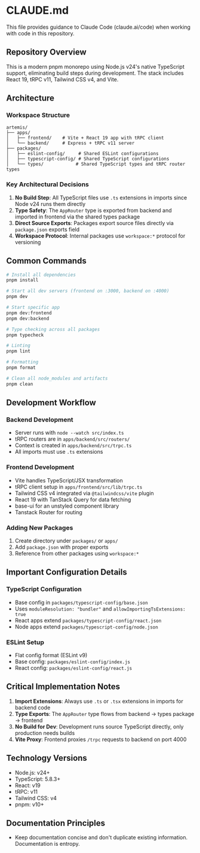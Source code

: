 # CLAUDE.md

This file provides guidance to Claude Code (claude.ai/code) when working with code in this repository.

## Repository Overview

This is a modern pnpm monorepo using Node.js v24's native TypeScript support, eliminating build steps during development. The stack includes React 19, tRPC v11, Tailwind CSS v4, and Vite.

## Architecture

### Workspace Structure

```
artemis/
├── apps/
│   ├── frontend/    # Vite + React 19 app with tRPC client
│   └── backend/     # Express + tRPC v11 server
├── packages/
│   ├── eslint-config/     # Shared ESLint configurations
│   ├── typescript-config/ # Shared TypeScript configurations
│   └── types/            # Shared TypeScript types and tRPC router types
```

### Key Architectural Decisions

1. **No Build Step**: All TypeScript files use `.ts` extensions in imports since Node v24 runs them directly
2. **Type Safety**: The `AppRouter` type is exported from backend and imported in frontend via the shared types package
3. **Direct Source Exports**: Packages export source files directly via `package.json` exports field
4. **Workspace Protocol**: Internal packages use `workspace:*` protocol for versioning

## Common Commands

```bash
# Install all dependencies
pnpm install

# Start all dev servers (frontend on :3000, backend on :4000)
pnpm dev

# Start specific app
pnpm dev:frontend
pnpm dev:backend

# Type checking across all packages
pnpm typecheck

# Linting
pnpm lint

# Formatting
pnpm format

# Clean all node_modules and artifacts
pnpm clean
```

## Development Workflow

### Backend Development

- Server runs with `node --watch src/index.ts`
- tRPC routers are in `apps/backend/src/routers/`
- Context is created in `apps/backend/src/trpc.ts`
- All imports must use `.ts` extensions

### Frontend Development

- Vite handles TypeScript/JSX transformation
- tRPC client setup in `apps/frontend/src/lib/trpc.ts`
- Tailwind CSS v4 integrated via `@tailwindcss/vite` plugin
- React 19 with TanStack Query for data fetching
- base-ui for an unstyled component library
- Tanstack Router for routing

### Adding New Packages

1. Create directory under `packages/` or `apps/`
2. Add `package.json` with proper exports
3. Reference from other packages using `workspace:*`

## Important Configuration Details

### TypeScript Configuration

- Base config in `packages/typescript-config/base.json`
- Uses `moduleResolution: "bundler"` and `allowImportingTsExtensions: true`
- React apps extend `packages/typescript-config/react.json`
- Node apps extend `packages/typescript-config/node.json`

### ESLint Setup

- Flat config format (ESLint v9)
- Base config: `packages/eslint-config/index.js`
- React config: `packages/eslint-config/react.js`

## Critical Implementation Notes

1. **Import Extensions**: Always use `.ts` or `.tsx` extensions in imports for backend code
2. **Type Exports**: The `AppRouter` type flows from backend → types package → frontend
3. **No Build for Dev**: Development runs source TypeScript directly, only production needs builds
4. **Vite Proxy**: Frontend proxies `/trpc` requests to backend on port 4000

## Technology Versions

- Node.js: v24+
- TypeScript: 5.8.3+
- React: v19
- tRPC: v11
- Tailwind CSS: v4
- pnpm: v10+

## Documentation Principles

- Keep documentation concise and don't duplicate existing information. Documentation is entropy.
